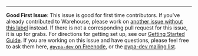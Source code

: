 <!-- Issue text below -->

<!-- End issue text, leave the following intact -->
---

**Good First Issue**: This issue is good for first time contributors. If you've already contributed to Warehouse, please work on [another issue without this label](https://github.com/pypa/warehouse/issues?utf8=%E2%9C%93&q=is%3Aissue+is%3Aopen+-label%3A%22good+first+issue%22) instead. If there is not a corresponding pull request for this issue, it is up for grabs. For directions for getting set up, see our [Getting Started Guide](https://warehouse.pypa.io/development/getting-started/). If you are working on this issue and have questions, please feel free to ask them here, [`#pypa-dev` on Freenode](https://webchat.freenode.net/?channels=%23pypa-dev), or the [pypa-dev mailing list](https://groups.google.com/forum/#!forum/pypa-dev).
